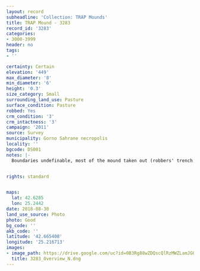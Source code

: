 ```yaml
---
layout: record
subheadline: 'Collection: TRAP Mounds'
title: TRAP Mound - 3283
record_id: '3283'
categories:
- 3000-3999
header: no
tags:
- ''

certainty: Certain
elevation: '449'
max_diameter: '8'
min_diameter: '6'
height: '0.3'
size_category: Small
surrounding_land_use: Pasture
surface_condition: Pasture
robbed: Yes
crm_condition: '3'
crm_intactness: '3'
campaign: '2011'
source: Survey
municipality: Gorno Sahrane necropolis
locality: ''
bgcode: DS001
notes: |-
  Boundaries undefinable, most of the mound taken out (robbers' trench in the middle).


rights: standard


maps:
  lat: 42.6285
  lon: 25.2442
date: 2018-08-30
land_use_source: Photo
photo: Good
bg_code: ''
akb_code: ''
latitude: '42.665408'
longitude: '25.216713'
images:
- image_path: https://drive.google.com/uc?id=0B3Rg88wZDQscQlRzMWZLamJGOU0
  title: 3283_Overview_N.dng
---
```

